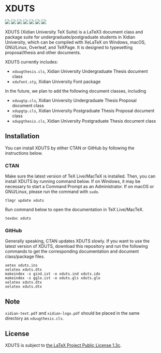 # XDUTS

[![](https://img.shields.io/ctan/v/xduts)](https://www.ctan.org/pkg/xduts) [![](https://img.shields.io/github/license/note286/xduts)](https://github.com/note286/xduts/blob/main/LICENSE) [![](https://img.shields.io/github/stars/note286/xduts)](https://github.com/note286/xduts) [![](https://img.shields.io/github/issues/note286/xduts)](https://github.com/note286/xduts/issues?q=is%3Aopen+is%3Aissue) [![](https://img.shields.io/github/issues-closed/note286/xduts)](https://github.com/note286/xduts/issues?q=is%3Aissue+is%3Aclosed) [![](https://img.shields.io/github/commit-activity/m/note286/xduts)](https://github.com/note286/xduts/commits/main) [![](https://img.shields.io/github/v/tag/note286/xduts)](https://github.com/note286/xduts/tags)

XDUTS (Xidian University TeX Suite) is a LaTeX3 document class and package suite for undergraduate/postgraduate students in Xidian University, which can be compiled with XeLaTeX on Windows, macOS, GNU/Linux, Overleaf, and TeXPage. It is designed to typesetting proposal/thesis and other documents.

XDUTS currently includes:

- `xduugthesis.cls`, Xidian University Undergraduate Thesis document class
- `xdufont.sty`, Xidian University Font package

In the future, we plan to add the following document classes, including 

- `xduugtp.cls`, Xidian University Undergraduate Thesis Proposal document class
- `xdupgtp.cls`, Xidian University Postgraduate Thesis Proposal document class
- `xdupgthesis.cls`, Xidian University Postgraduate Thesis document class

## Installation

You can install XDUTS by either CTAN or GitHub by following the instructions below. 

### CTAN

Make sure the latest version of TeX Live/MacTeX is installed. Then, you can install XDUTS by running command below. If on Windows, it may be necessary to start a Command Prompt as an Administrator. If on macOS or GNU/Linux, please run the command with `sudo`.

```shell
tlmgr update xduts
```

Run command below to open the documentation in TeX Live/MacTeX.

```shell
texdoc xduts
```

### GitHub

Generally speaking, CTAN updates XDUTS slowly. If you want to use the latest version of XDUTS, download this repository and run the following commands to get the corresponding documentation and document class/package files.

```shell
xetex xduts.ins
xelatex xduts.dtx
makeindex -s gind.ist -o xduts.ind xduts.idx
makeindex -s gglo.ist -o xduts.gls xduts.glo
xelatex xduts.dtx
xelatex xduts.dtx
```

## Note

`xidian-text.pdf` and `xidian-logo.pdf` should be placed in the same directory as `xduugthesis.cls`.

## License

XDUTS is subject to [the LaTeX Project Public License 1.3c](https://ctan.org/license/lppl1.3).
